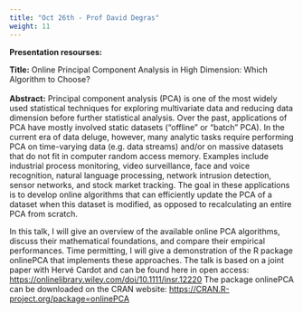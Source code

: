 ```yaml
---
title: "Oct 26th - Prof David Degras"
weight: 11
---
```


__Presentation resourses:__

<!-- - [Presentation slides (pdf version)](PR2.pdf) -->

__Title:__ Online Principal Component Analysis in High Dimension: Which Algorithm to Choose?
</br>
</br>
__Abstract:__ Principal component analysis (PCA) is one of the most widely used statistical techniques for exploring multivariate data and reducing data dimension before further statistical analysis. Over the past, applications of PCA have mostly involved static datasets (“offline” or “batch” PCA). In the current era of data deluge, however, many analytic tasks require performing PCA on time-varying data (e.g. data streams) and/or on massive datasets that do not fit in computer random access memory. Examples include industrial process monitoring, video surveillance, face and voice recognition, natural language processing, network intrusion detection, sensor networks, and stock market tracking. The goal in these applications is to develop online algorithms that can efficiently update the PCA of a dataset when this dataset is modified, as opposed to recalculating an entire PCA from scratch.

In this talk, I will give an overview of the available online PCA algorithms, discuss their mathematical foundations, and compare their empirical performances. Time permitting, I will give a demonstration of the R package onlinePCA that implements these approaches. The talk is based on a joint paper with Hervé Cardot and can be found here in open access: 
https://onlinelibrary.wiley.com/doi/10.1111/insr.12220
The package onlinePCA can be downloaded on the CRAN website: https://CRAN.R-project.org/package=onlinePCA

